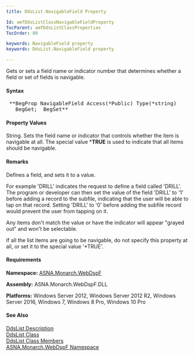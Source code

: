 ```yaml
---
title: DdsList.NavigableField Property

Id: amfDdsListClassNavigableFieldProperty
TocParent: amfDdsListClassProperties
TocOrder: 80

keywords: NavigableField property
keywords: DdsList.NavigableField property

---
```


Gets or sets a field name or indicator number that determines whether a field or set of fields is navigable.

#### Syntax
<pre class="prettyprint"> **BegProp NavigableField Access(*Public) Type(*string)
   BegGet;  BegSet** </pre>

#### Property Values
String. Sets the field name or indicator that controls whether the item is navigable at all. The special value ***TRUE** is used to indicate that all items should be navigable.

#### Remarks
Defines a field, and sets it to a value. 

For example 'DRILL' indicates the request to define a field called 'DRILL'. The program or developer can then set the value of the field 'DRILL' to '1' before adding a record to the subfile, indicating that the user will be able to tap on that record. Setting 'DRILL' to '0' before adding the subfile record would prevent the user from tapping on it. 

Any items don't match the value or have the indicator will appear "grayed out" and won't be selectable.

If all the list items are going to be navigable, do not specify this property at all, or set it to the special value '*TRUE'.

#### Requirements
**Namespace:** [ASNA.Monarch.WebDspF](amfWebDspFNamespace.html)

**Assembly:** ASNA.Monarch.WebDspF.DLL

**Platforms:** Windows Server 2012, Windows Server 2012 R2, Windows Server 2016, Windows 7, Windows 8 Pro, Windows 10 Pro

#### See Also
[DdsList Description](amfUnderstandingLists.html)<br /> [ DdsList Class](amfDdsListClass.html) <br /> [ DdsList Class Members](amfDdsListClassMembers.html) <br /> [ ASNA.Monarch.WebDspF Namespace](amfWebDspFNamespace.html) 
